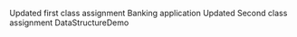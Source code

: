 Updated first class assignment Banking application
Updated Second class assignment DataStructureDemo
